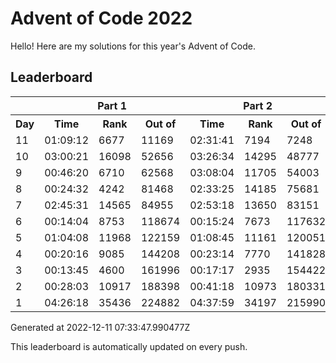 # Advent of Code 2022

Hello! Here are my solutions for this year's Advent of Code.

## Leaderboard

<!--LEADERBOARD_START-->
<table><tr><th></th><th colspan="3">Part 1</th><th colspan="3">Part 2</th></tr><tr><th>Day</th><th>Time</th><th>Rank</th><th>Out of</th><th>Time</th><th>Rank</th><th>Out of</th></tr><tr><td>11</td><td>01:09:12</td><td>6677</td><td>11169</td><td>02:31:41</td><td>7194</td><td>7248</td></tr><tr><td>10</td><td>03:00:21</td><td>16098</td><td>52656</td><td>03:26:34</td><td>14295</td><td>48777</td></tr><tr><td>9</td><td>00:46:20</td><td>6710</td><td>62568</td><td>03:08:04</td><td>11705</td><td>54003</td></tr><tr><td>8</td><td>00:24:32</td><td>4242</td><td>81468</td><td>02:33:25</td><td>14185</td><td>75681</td></tr><tr><td>7</td><td>02:45:31</td><td>14565</td><td>84955</td><td>02:53:18</td><td>13650</td><td>83151</td></tr><tr><td>6</td><td>00:14:04</td><td>8753</td><td>118674</td><td>00:15:24</td><td>7673</td><td>117632</td></tr><tr><td>5</td><td>01:04:08</td><td>11968</td><td>122159</td><td>01:08:45</td><td>11161</td><td>120051</td></tr><tr><td>4</td><td>00:20:16</td><td>9085</td><td>144208</td><td>00:23:14</td><td>7770</td><td>141828</td></tr><tr><td>3</td><td>00:13:45</td><td>4600</td><td>161996</td><td>00:17:17</td><td>2935</td><td>154422</td></tr><tr><td>2</td><td>00:28:03</td><td>10917</td><td>188398</td><td>00:41:18</td><td>10973</td><td>180331</td></tr><tr><td>1</td><td>04:26:18</td><td>35436</td><td>224882</td><td>04:37:59</td><td>34197</td><td>215990</td></tr></table>
Generated at 2022-12-11 07:33:47.990477Z
<!--LEADERBOARD_END-->

This leaderboard is automatically updated on every push.

